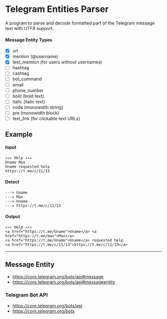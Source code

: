 # Telegram Entities Parser

A program to parse and decode formatted part of the Telegram message text with UTF8 support.

#### Message Entity Types

- [x] url
- [x] mention (@username)
- [x] text_mention (for users without usernames)
- [ ] hashtag
- [ ] cashtag
- [ ] bot_command
- [ ] email
- [ ] phone_number
- [ ] bold (bold text)
- [ ] italic (italic text)
- [ ] code (monowidth string)
- [ ] pre (monowidth block)
- [ ] text_link (for clickable text URLs)

## Example

#### Input

```
✳️✳️✳️ Help ✳️✳️✳️
Uname Max
Uname requested help
https://t.me/c/11/13
```

#### Detect

```
---> Uname
---> Max
---> Uname
---> https://t.me/c/11/13
```

#### Output

```
✳️✳️✳️ Help ✳️✳️✳️
<a href="https://t.me/Uname">Uname</a> <a href="https://t.me/max">Max</a> 
<a href="https://t.me/Uname">Uname</a> requested help
<a href="https://t.me/c/11/13">https://t.me/c/11/13</a>
```

--------

## Message Entity

- https://core.telegram.org/bots/api#message
- https://core.telegram.org/bots/api#messageentity

### Telegram Bot API

- https://core.telegram.org/bots/api
- https://core.telegram.org/bots

